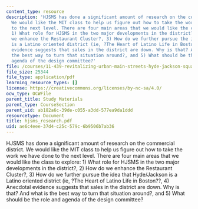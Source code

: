 ```yaml
---
content_type: resource
description: 'HJSMS has done a significant amount of research on the commercial district.
  We would like the MIT class to help us figure out how to take the work we have done
  to the next level. There are four main areas that we would like the class to explore:
  1) What role for HJSMS in the two major developments in the district?, 2) How do
  we enhance the Restaurant Cluster?, 3) How do we further pursue the idea that Hyde/Jackson
  is a Latino oriented district (ie, ?The Heart of Latino Life in Boston??, 4) Anecdotal
  evidence suggests that sales in the district are down. Why is that? And what is
  the best way to turn that situation around?, and 5) What should be the role and
  agenda of the design committee?'
file: /courses/11-439-revitalizing-urban-main-streets-hyde-jackson-square-roslindale-square-boston-spring-2005/ae6c4eee37d4c25c579c6b9506b7ab36_hjsms_research.pdf
file_size: 25344
file_type: application/pdf
learning_resource_types: []
license: https://creativecommons.org/licenses/by-nc-sa/4.0/
ocw_type: OCWFile
parent_title: Study Materials
parent_type: CourseSection
parent_uid: ab182a6c-39de-c055-a3dd-577ea9da1ddd
resourcetype: Document
title: hjsms_research.pdf
uid: ae6c4eee-37d4-c25c-579c-6b9506b7ab36
---
```

HJSMS has done a significant amount of research on the commercial district. We would like the MIT class to help us figure out how to take the work we have done to the next level. There are four main areas that we would like the class to explore: 1) What role for HJSMS in the two major developments in the district?, 2) How do we enhance the Restaurant Cluster?, 3) How do we further pursue the idea that Hyde/Jackson is a Latino oriented district (ie, ?The Heart of Latino Life in Boston??, 4) Anecdotal evidence suggests that sales in the district are down. Why is that? And what is the best way to turn that situation around?, and 5) What should be the role and agenda of the design committee?